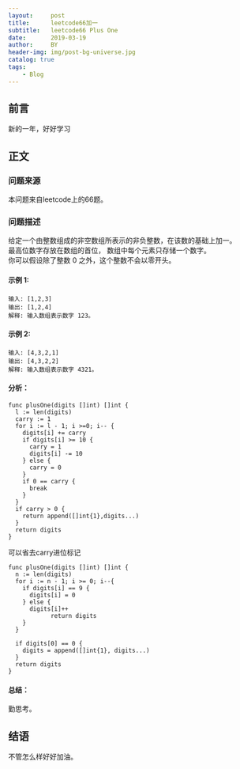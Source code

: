 ```yaml
---
layout:     post
title:      leetcode66加一
subtitle:   leetcode66 Plus One
date:       2019-03-19
author:     BY
header-img: img/post-bg-universe.jpg
catalog: true
tags:
    - Blog
---
```



## 前言

新的一年，好好学习

## 正文

### 问题来源

本问题来自leetcode上的66题。

### 问题描述

给定一个由整数组成的非空数组所表示的非负整数，在该数的基础上加一。  
最高位数字存放在数组的首位， 数组中每个元素只存储一个数字。  
你可以假设除了整数 0 之外，这个整数不会以零开头。    

#### 示例 1:
```
输入: [1,2,3]
输出: [1,2,4]
解释: 输入数组表示数字 123。
``` 

#### 示例 2:
```
输入: [4,3,2,1]
输出: [4,3,2,2]
解释: 输入数组表示数字 4321。
``` 
#### 分析：
```
func plusOne(digits []int) []int {
  l := len(digits)
  carry := 1
  for i := l - 1; i >=0; i-- {
    digits[i] += carry
    if digits[i] >= 10 {
      carry = 1
      digits[i] -= 10
    } else {
      carry = 0
    }
    if 0 == carry {
      break
    }
  }
  if carry > 0 {
    return append([]int{1},digits...)
  }
  return digits
}
```
可以省去carry进位标记
```
func plusOne(digits []int) []int {
  n := len(digits)
  for i := n - 1; i >= 0; i--{
    if digits[i] == 9 {
      digits[i] = 0
    } else {
      digits[i]++
            return digits
    }
  }

  if digits[0] == 0 {
    digits = append([]int{1}, digits...)
  }
  return digits
}
```

#### 总结：
勤思考。

## 结语
不管怎么样好好加油。
